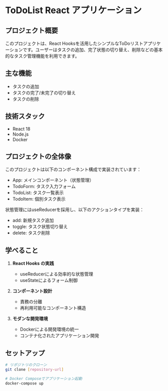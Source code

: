 # ToDoList React アプリケーション

## プロジェクト概要
このプロジェクトは、React Hooksを活用したシンプルなToDoリストアプリケーションです。ユーザーはタスクの追加、完了状態の切り替え、削除などの基本的なタスク管理機能を利用できます。

## 主な機能
- タスクの追加
- タスクの完了/未完了の切り替え
- タスクの削除

## 技術スタック
- React 18
- Node.js
- Docker

## プロジェクトの全体像
このプロジェクトは以下のコンポーネント構成で実装されています：

- App: メインコンポーネント（状態管理）
- TodoForm: タスク入力フォーム
- TodoList: タスク一覧表示
- TodoItem: 個別タスク表示

状態管理にはuseReducerを採用し、以下のアクションタイプを実装：
- add: 新規タスク追加
- toggle: タスク状態切り替え
- delete: タスク削除

## 学べること
1. **React Hooks の実践**
   - useReducerによる効率的な状態管理
   - useStateによるフォーム制御

2. **コンポーネント設計**
   - 責務の分離
   - 再利用可能なコンポーネント構造

3. **モダンな開発環境**
   - Dockerによる開発環境の統一
   - コンテナ化されたアプリケーション開発

## セットアップ
```bash
# リポジトリのクローン
git clone [repository-url]

# Docker Composeでアプリケーション起動
docker-compose up
